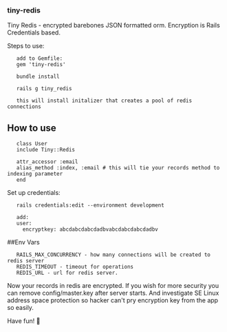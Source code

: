 ### tiny-redis

Tiny Redis - encrypted barebones JSON formatted orm.
Encryption is Rails Credentials based.

Steps to use:
```
   add to Gemfile:
   gem 'tiny-redis'

   bundle install

   rails g tiny_redis

   this will install initalizer that creates a pool of redis connections
```

## How to use

```
   class User
   include Tiny::Redis

   attr_accessor :email
   alias_method :index, :email # this will tie your records method to indexing parameter
   end
```
Set up credentials:
```
   rails credentials:edit --environment development

   add:
   user:
     encryptkey: abcdabcdabcdadbvabcdabcdabcdadbv
```
##Env Vars
```
   RAILS_MAX_CONCURRENCY - how many connections will be created to redis server
   REDIS_TIMEOUT - timeout for operations
   REDIS_URL - url for redis server.
```

Now your records in redis are encrypted. If you wish for more security you can remove config/master.key after server starts. And investigate SE Linux address space protection so hacker can't pry encryption key from the app so easily.

Have fun! 🎉
